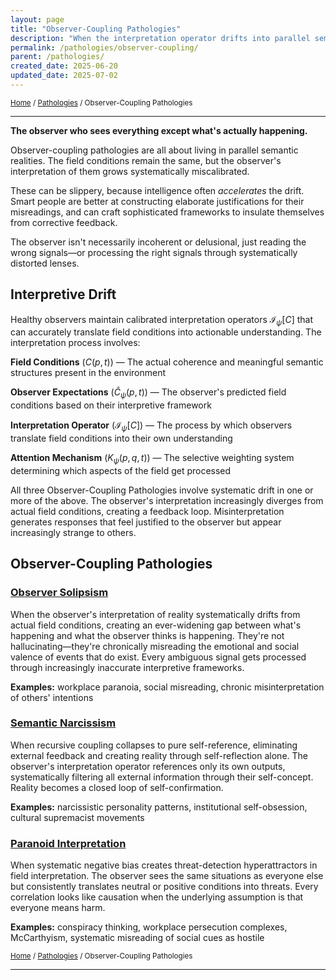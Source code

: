 ```yaml
---
layout: page
title: "Observer-Coupling Pathologies"
description: "When the interpretation operator drifts into parallel semantic realities"
permalink: /pathologies/observer-coupling/
parent: /pathologies/
created_date: 2025-06-20
updated_date: 2025-07-02
---
```


<small>[Home](/) / [Pathologies](/pathologies/) / Observer-Coupling Pathologies</small>

---

**The observer who sees everything except what's actually happening.**

Observer-coupling pathologies are all about living in parallel semantic realities. The field conditions remain the same, but the observer's interpretation of them grows systematically miscalibrated.

These can be slippery, because intelligence often *accelerates* the drift. Smart people are better at constructing elaborate justifications for their misreadings, and can craft sophisticated frameworks to insulate themselves from corrective feedback.

The observer isn't necessarily incoherent or delusional, just reading the wrong signals—or processing the right signals through systematically distorted lenses.

## Interpretive Drift

Healthy observers maintain calibrated interpretation operators $\mathcal{I}_{\psi}[C]$ that can accurately translate field conditions into actionable understanding. The interpretation process involves:

**Field Conditions** ($C(p,t)$) — The actual coherence and meaningful semantic structures present in the environment

**Observer Expectations** ($\hat{C}_{\psi}(p,t)$) — The observer's predicted field conditions based on their interpretive framework

**Interpretation Operator** ($\mathcal{I}_{\psi}[C]$) — The process by which observers translate field conditions into their own understanding

**Attention Mechanism** ($K_{\psi}(p,q,t)$) — The selective weighting system determining which aspects of the field get processed

All three Observer-Coupling Pathologies involve systematic drift in one or more of the above. The observer's interpretation increasingly diverges from actual field conditions, creating a feedback loop. Misinterpretation generates responses that feel justified to the observer but appear increasingly strange to others.

## Observer-Coupling Pathologies

### [Observer Solipsism](/pathologies/observer-coupling/observer-solipsism/)

When the observer's interpretation of reality systematically drifts from actual field conditions, creating an ever-widening gap between what's happening and what the observer thinks is happening. They're not hallucinating—they're chronically misreading the emotional and social valence of events that do exist. Every ambiguous signal gets processed through increasingly inaccurate interpretive frameworks.

**Examples:** workplace paranoia, social misreading, chronic misinterpretation of others' intentions

### [Semantic Narcissism](/pathologies/observer-coupling/semantic-narcissism/)

When recursive coupling collapses to pure self-reference, eliminating external feedback and creating reality through self-reflection alone. The observer's interpretation operator references only its own outputs, systematically filtering all external information through their self-concept. Reality becomes a closed loop of self-confirmation.

**Examples:** narcissistic personality patterns, institutional self-obsession, cultural supremacist movements

### [Paranoid Interpretation](/pathologies/observer-coupling/paranoid-interpretation/)

When systematic negative bias creates threat-detection hyperattractors in field interpretation. The observer sees the same situations as everyone else but consistently translates neutral or positive conditions into threats. Every correlation looks like causation when the underlying assumption is that everyone means harm.

**Examples:** conspiracy thinking, workplace persecution complexes, McCarthyism, systematic misreading of social cues as hostile

<small>[Home](/) / [Pathologies](/pathologies/) / Observer-Coupling Pathologies</small>

---